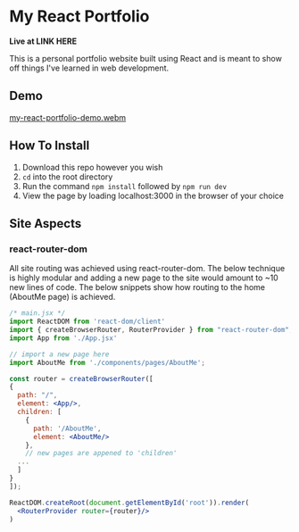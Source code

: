 # My React Portfolio

**Live at LINK HERE**

This is a personal portfolio website built using React and is meant to
show off things I've learned in web development.

## Demo
[my-react-portfolio-demo.webm](https://github.com/TurtleNav/my-react-portfolio/assets/57142468/13381bf4-43ae-40b2-af4a-ca86195514d0)

## How To Install

1. Download this repo however you wish
2. `cd` into the root directory
3. Run the command `npm install` followed by `npm run dev`
4. View the page by loading localhost:3000 in the browser of your choice

## Site Aspects

### react-router-dom
All site routing was achieved using react-router-dom. The below technique is highly modular and adding a new page to the site
would amount to ~10 new lines of code. The below snippets show how routing to the home (AboutMe page) is achieved.

```jsx
/* main.jsx */
import ReactDOM from 'react-dom/client'
import { createBrowserRouter, RouterProvider } from "react-router-dom";
import App from './App.jsx'

// import a new page here
import AboutMe from './components/pages/AboutMe';

const router = createBrowserRouter([
{
  path: "/",
  element: <App/>,
  children: [
    {
      path: '/AboutMe',
      element: <AboutMe/>
    },
    // new pages are appened to 'children'
  ...
  ]
}
]);

ReactDOM.createRoot(document.getElementById('root')).render(
  <RouterProvider router={router}/>
)
```
